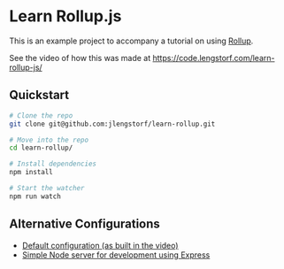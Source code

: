 # Learn Rollup.js

This is an example project to accompany a tutorial on using [Rollup](http://rollupjs.org/).

See the video of how this was made at https://code.lengstorf.com/learn-rollup-js/

## Quickstart

``` sh
# Clone the repo
git clone git@github.com:jlengstorf/learn-rollup.git

# Move into the repo
cd learn-rollup/

# Install dependencies
npm install

# Start the watcher
npm run watch
```

## Alternative Configurations

- [Default configuration (as built in the video)](https://github.com/jlengstorf/learn-rollup/)
- [Simple Node server for development using Express](https://github.com/jlengstorf/learn-rollup/tree/alt-config/express)


